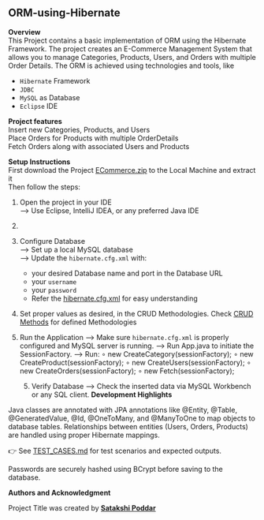 ## ORM-using-Hibernate

**Overview** <br>
This Project contains a basic implementation of ORM using the Hibernate Framework. The project creates an E-Commerce Management System that allows you to manage Categories, Products, Users, and Orders with multiple Order Details. The ORM is achieved using technologies and tools, like
- `Hibernate` Framework
- `JDBC`
- `MySQL` as Database
- `Eclipse` IDE


**Project features** <br>
Insert new Categories, Products, and Users <br>
Place Orders for Products with multiple OrderDetails <br>
Fetch Orders along with associated Users and Products <br>


**Setup Instructions** <br>
First download the Project [ECommerce.zip](https://github.com/CoderKnight03/ORM-using-Hibernate/tree/363dc102b6396b6b3cafe905395b8d1705cb0589/Project) to the Local Machine and extract it <br>
Then follow the steps:<br>
1. Open the project in your IDE <br>
   ⟶ Use Eclipse, IntelliJ IDEA, or any preferred Java IDE
2. 
3. Configure Database<br>
   ⟶ Set up a local MySQL database<br>
   ⟶ Update the `hibernate.cfg.xml` with:<br>
      - your desired Database name and port in the Database URL<br>
      - your `username`<br>
      - your `password`<br>
      - Refer the [hibernate.cfg.xml](https://github.com/CoderKnight03/ORM-using-Hibernate/blob/0763c3f0fae21857800576650d0818cbee26a52c/hibernate.cfg.xml) for easy understanding
4. Set proper values as desired, in the CRUD Methodologies. Check [CRUD Methods](https://github.com/CoderKnight03/ORM-using-Hibernate/tree/81a24e8458b72a503e46a206b36c432fb91b88ad/CRUD) for defined Methodologies 
5. Run the Application
   ⟶ Make sure `hibernate.cfg.xml` is properly configured and MySQL server is 
              running.
        ⟶ Run App.java to initiate the SessionFactory.
        ⟶ Run:
                ∘ new CreateCategory(sessionFactory);
                ∘ new CreateProduct(sessionFactory);
                ∘ new CreateUsers(sessionFactory);
                ∘ new CreateOrders(sessionFactory);
                ∘ new Fetch(sessionFactory);

      5. Verify Database
        ⟶ Check the inserted data via MySQL Workbench or any SQL client.
**Development Highlights**

Java classes are annotated with JPA annotations like @Entity, @Table, @GeneratedValue, @Id, @OneToMany, and @ManyToOne to map objects to database tables.
Relationships between entities (Users, Orders, Products) are handled using proper Hibernate mappings.

👉 See [TEST_CASES.md](./TEST_CASES.md) for test scenarios and expected outputs.

Passwords are securely hashed using BCrypt before saving to the database.

**Authors and Acknowledgment**

Project Title was created by **[Satakshi Poddar](https://github.com/satCODER04)**
